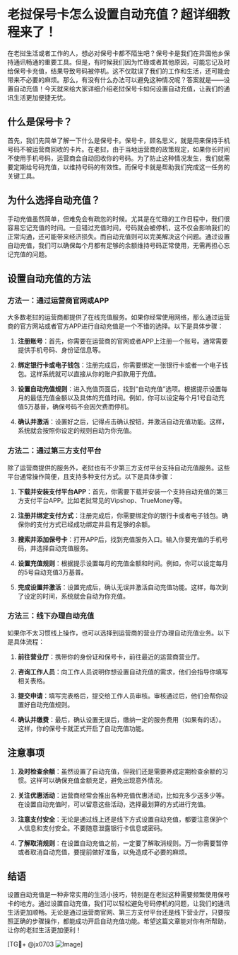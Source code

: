 # 老挝保号卡怎么设置自动充值？超详细教程来了！

在老挝生活或者工作的人，想必对保号卡都不陌生吧？保号卡是我们在异国他乡保持通讯畅通的重要工具。但是，有时候我们因为忙碌或者其他原因，可能忘记及时给保号卡充值，结果导致号码被停机。这不仅耽误了我们的工作和生活，还可能会带来不必要的麻烦。那么，有没有什么办法可以避免这种情况呢？答案就是——设置自动充值！今天就来给大家详细介绍老挝保号卡如何设置自动充值，让我们的通讯生活更加便捷无忧。

## 什么是保号卡？

首先，我们先简单了解一下什么是保号卡。保号卡，顾名思义，就是用来保持手机号码不被运营商回收的卡片。在老挝，由于当地运营商的政策规定，如果你长时间不使用手机号码，运营商会自动回收你的号码。为了防止这种情况发生，我们就需要定期给号码充值，以维持号码的有效性。而保号卡就是帮助我们完成这一任务的关键工具。

## 为什么选择自动充值？

手动充值虽然简单，但难免会有疏忽的时候。尤其是在忙碌的工作日程中，我们很容易忘记充值的时间。一旦错过充值时间，号码就会被停机，这不仅会影响我们的正常沟通，还可能带来经济损失。而自动充值则可以完美解决这个问题。通过设置自动充值，我们可以确保每个月都有足够的余额维持号码正常使用，无需再担心忘记充值的问题。

## 设置自动充值的方法

### 方法一：通过运营商官网或APP

大多数老挝的运营商都提供了在线充值服务。如果你经常使用网络，那么通过运营商的官方网站或者官方APP进行自动充值是一个不错的选择。以下是具体步骤：

1. **注册账号**：首先，你需要在运营商的官网或者APP上注册一个账号。通常需要提供手机号码、身份证信息等。
   
2. **绑定银行卡或电子钱包**：注册完成后，你需要绑定一张银行卡或者一个电子钱包。这样系统就可以直接从你的账户扣款用于充值。

3. **设置自动充值规则**：进入充值页面后，找到“自动充值”选项。根据提示设置每月的最低充值金额以及具体的充值时间。例如，你可以设定每个月1号自动充值5万基普，确保号码不会因欠费而停机。

4. **确认并激活**：设置好之后，记得点击确认按钮，并激活自动充值功能。这样，系统就会按照你设定的规则自动为你充值。

### 方法二：通过第三方支付平台

除了运营商提供的服务外，老挝也有不少第三方支付平台支持自动充值服务。这些平台通常操作简便，且支持多种支付方式。以下是具体步骤：

1. **下载并安装支付平台APP**：首先，你需要下载并安装一个支持自动充值的第三方支付平台APP。比如老挝常见的Vipshop、TrueMoney等。

2. **注册并绑定支付方式**：注册完成后，你需要绑定你的银行卡或者电子钱包。确保你的支付方式已经成功绑定并且有足够的余额。

3. **搜索并添加保号卡**：打开APP后，找到充值服务入口。输入你要充值的手机号码，并选择自动充值服务。

4. **设置充值规则**：根据提示设置每月的充值金额和时间。例如，你可以设定每月的5号自动充值3万基普。

5. **完成设置并激活**：设置完成后，确认无误并激活自动充值功能。这样，每次到了设定的时间，系统就会自动为你充值。

### 方法三：线下办理自动充值

如果你不太习惯线上操作，也可以选择到运营商的营业厅办理自动充值业务。以下是具体流程：

1. **前往营业厅**：携带你的身份证和保号卡，前往最近的运营商营业厅。

2. **咨询工作人员**：向工作人员说明你想设置自动充值的需求，他们会指导你填写相关表格。

3. **提交申请**：填写完表格后，提交给工作人员审核。审核通过后，他们会帮你设置好自动充值规则。

4. **确认并缴费**：最后，确认设置无误后，缴纳一定的服务费用（如果有的话）。这样，你的保号卡就正式开启了自动充值功能。

## 注意事项

1. **及时检查余额**：虽然设置了自动充值，但我们还是需要养成定期检查余额的习惯。这样可以确保充值金额充足，避免出现意外情况。

2. **关注优惠活动**：运营商经常会推出各种充值优惠活动，比如充多少送多少等。在设置自动充值时，可以留意这些活动，选择最划算的方式进行充值。

3. **注意支付安全**：无论是通过线上还是线下方式设置自动充值，都要注意保护个人信息和支付安全。不要随意泄露银行卡信息或密码。

4. **了解取消规则**：在设置自动充值之前，一定要了解取消规则。万一你需要暂停或者取消自动充值，要提前做好准备，以免造成不必要的麻烦。

## 结语

设置自动充值是一种非常实用的生活小技巧，特别是在老挝这种需要频繁使用保号卡的地方。通过设置自动充值，我们可以轻松避免号码停机的问题，让我们的通讯生活更加顺畅。无论是通过运营商官网、第三方支付平台还是线下营业厅，只要按照正确的步骤操作，都能成功开启自动充值功能。希望这篇文章能对你有所帮助，让你的老挝生活更加便利！

[TG💪+ @jx0703 ![Image](https://github.com/user-attachments/assets/dbca1d08-cadb-493c-b0ec-ad6f7a83f270)]